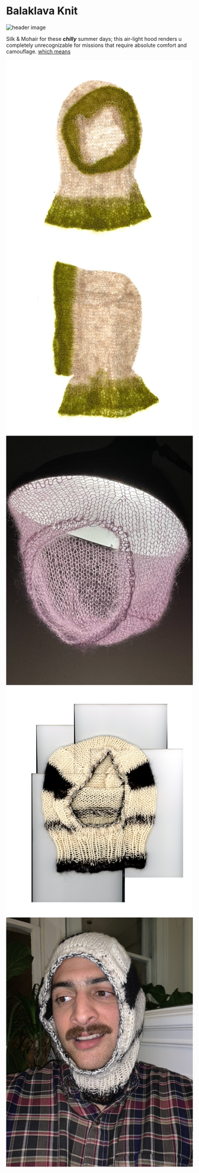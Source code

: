 # Balaklava Knit

![header image](header_image.png)

Silk & Mohair for these ***chilly*** summer days; this air-light hood renders u completely unrecognizable for missions that require absolute comfort and camouflage. [which means](https://www.google.com/)

![](balaclava_green_front.jpeg)
![](balaclava_green_side.jpeg)
![](balaclava_light.jpeg)
![](flat_balaclava.jpeg)
![](ravi_balaclava.jpeg)
